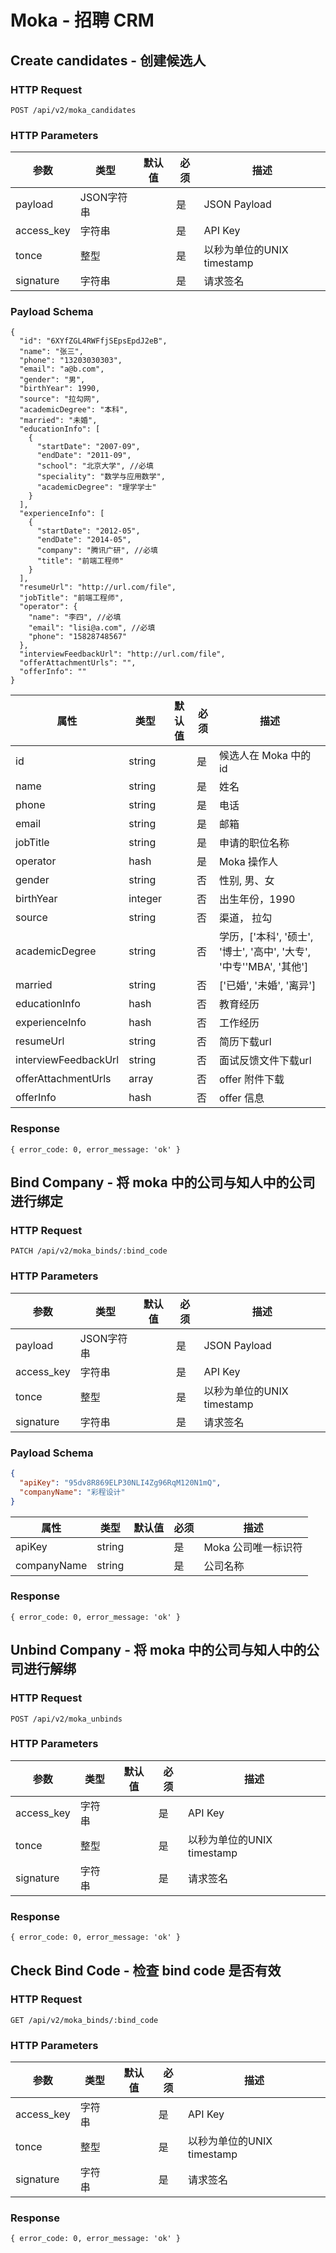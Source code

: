 # Moka - 招聘 CRM

## Create candidates - 创建候选人

### HTTP Request

`POST /api/v2/moka_candidates`

### HTTP Parameters

参数       | 类型       | 默认值 | 必须 | 描述
-----------|------------|--------|------|----------------------------|
payload    | JSON字符串 |        | 是   | JSON Payload
access_key | 字符串     |        | 是   | API Key
tonce      | 整型       |        | 是   | 以秒为单位的UNIX timestamp
signature  | 字符串     |        | 是   | 请求签名

### Payload Schema

```
{
  "id": "6XYfZGL4RWFfjSEpsEpdJ2eB",
  "name": "张三",
  "phone": "13203030303",
  "email": "a@b.com",
  "gender": "男",
  "birthYear": 1990,
  "source": "拉勾网",
  "academicDegree": "本科",
  "married": "未婚",
  "educationInfo": [
    {
      "startDate": "2007-09",
      "endDate": "2011-09",
      "school": "北京大学", //必填
      "speciality": "数学与应用数学",
      "academicDegree": "理学学士"
    }
  ],
  "experienceInfo": [
    {
      "startDate": "2012-05",
      "endDate": "2014-05",
      "company": "腾讯广研", //必填
      "title": "前端工程师"
    }
  ],
  "resumeUrl": "http://url.com/file",
  "jobTitle": "前端工程师",
  "operator": {
    "name": "李四", //必填
    "email": "lisi@a.com", //必填
    "phone": "15828748567"
  },
  "interviewFeedbackUrl": "http://url.com/file",
  "offerAttachmentUrls": "",
  "offerInfo": ""
}
```

属性  | 类型   | 默认值 | 必须 | 描述
------|--------|--------|------|-------------------|
id                   | string |    | 是 | 候选人在 Moka 中的 id
name                 | string |    | 是 | 姓名
phone                | string |    | 是 | 电话
email                | string |    | 是 | 邮箱
jobTitle             | string |    | 是 | 申请的职位名称
operator             | hash   |    | 是 | Moka 操作人
gender               | string |    | 否 | 性别, 男、女
birthYear            | integer|    | 否 | 出生年份，1990
source               | string |    | 否 | 渠道， 拉勾
academicDegree       | string |    | 否 | 学历，['本科', '硕士', '博士', '高中', '大专', '中专''MBA', '其他']
married              | string |    | 否 | ['已婚', '未婚', '离异']
educationInfo        | hash   |    | 否 | 教育经历
experienceInfo       | hash   |    | 否 | 工作经历
resumeUrl            | string |    | 否 | 简历下载url
interviewFeedbackUrl | string |    | 否 | 面试反馈文件下载url
offerAttachmentUrls  | array  |    | 否 | offer 附件下载
offerInfo            | hash   |    | 否 | offer 信息

### Response

`{ error_code: 0, error_message: 'ok' }`


## Bind Company - 将 moka 中的公司与知人中的公司进行绑定

### HTTP Request

`PATCH /api/v2/moka_binds/:bind_code`

### HTTP Parameters

参数       | 类型       | 默认值 | 必须 | 描述
-----------|------------|--------|------|----------------------------|
payload    | JSON字符串 |        | 是   | JSON Payload
access_key | 字符串     |        | 是   | API Key
tonce      | 整型       |        | 是   | 以秒为单位的UNIX timestamp
signature  | 字符串     |        | 是   | 请求签名

### Payload Schema

```JSON
{
  "apiKey": "95dv8R869ELP30NLI4Zg96RqM120N1mQ",
  "companyName": "彩程设计"
}

```

属性  | 类型   | 默认值 | 必须 | 描述
------|--------|--------|------|-------------------|
apiKey                   | string |    | 是 | Moka 公司唯一标识符
companyName                 | string |    | 是 | 公司名称

### Response

`{ error_code: 0, error_message: 'ok' }`

## Unbind Company - 将 moka 中的公司与知人中的公司进行解绑

### HTTP Request

`POST /api/v2/moka_unbinds`

### HTTP Parameters

参数       | 类型       | 默认值 | 必须 | 描述
-----------|------------|--------|------|----------------------------|
access_key | 字符串     |        | 是   | API Key
tonce      | 整型       |        | 是   | 以秒为单位的UNIX timestamp
signature  | 字符串     |        | 是   | 请求签名

### Response

`{ error_code: 0, error_message: 'ok' }`

## Check Bind Code - 检查 bind code 是否有效

### HTTP Request

`GET /api/v2/moka_binds/:bind_code`

### HTTP Parameters

参数       | 类型       | 默认值 | 必须 | 描述
-----------|------------|--------|------|----------------------------|
access_key | 字符串     |        | 是   | API Key
tonce      | 整型       |        | 是   | 以秒为单位的UNIX timestamp
signature  | 字符串     |        | 是   | 请求签名

### Response

`{ error_code: 0, error_message: 'ok' }`
